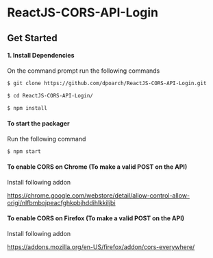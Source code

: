 # ReactJS-CORS-API-Login

## Get Started

#### 1. Install Dependencies

On the command prompt run the following commands
```sh
$ git clone https://github.com/dpoarch/ReactJS-CORS-API-Login.git

$ cd ReactJS-CORS-API-Login/

$ npm install

```

#### To start the packager

Run the following command

```sh
$ npm start
```

#### To enable CORS on Chrome (To make a valid POST on the API)

Install following addon

https://chrome.google.com/webstore/detail/allow-control-allow-origi/nlfbmbojpeacfghkpbjhddihlkkiljbi

#### To enable CORS on Firefox (To make a valid POST on the API)

Install following addon

https://addons.mozilla.org/en-US/firefox/addon/cors-everywhere/